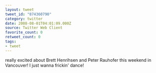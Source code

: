 ```yaml
---
layout: tweet
tweet_id: "874360790"
category: twitter
date: 2008-08-01T04:01:09.000Z
source: Twitter Web Client
favorite_count: 0
retweet_count: 0
tags:
- tweet
---
```


really excited about Brett Henrihsen and Peter Rauhofer this weekend in Vancouver!  I just wanna frickin' dance!
